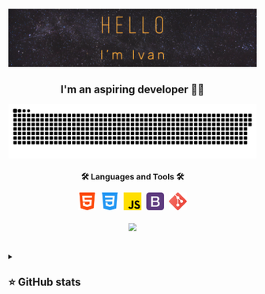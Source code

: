 ![Header](https://github.com/IvanGodPro24/IvanGodPro24/blob/main/assets/logo.png)

<h2 align="center">I'm an aspiring developer 👩‍💻</h2>

<p align="center">
 <img width="600" src="assets/github-snake.svg" alt="snake"/>
</p>

<h3 align="center">🛠 Languages and Tools 🛠</h3>

<div align="center" style="display: flex; justify-content: center; gap: 10px;">

<a href="https://developer.mozilla.org/en-US/docs/Web/HTML" target="_blank">
<img src="/assets/html.png"
      width="36"
      height="36"
      alt="HTML"
      />
</a>

<a href="https://developer.mozilla.org/en-US/docs/Web/CSS" target="_blank">
<img src="/assets/css.png"
      width="36"
      height="36"
      alt="CSS"
      />
</a>

<a href="https://developer.mozilla.org/en-US/docs/Web/JavaScript" target="_blank">
<img src="/assets/js.png"
      width="36"
      height="36"
      alt="JS"/>
</a>

<a href="https://getbootstrap.com/" target="_blank">
<img src="/assets/bootstrap.png"
      width="36"
      height="36"
      alt="Bootstrap"/>
</a>

<a href="https://git-scm.com/" target="_blank">
<img src="/assets/git.png"
      width="36"
      height="36"
      alt="Git"/>
</a>
</div>

###

<div align="center">
  <img src="https://visitor-badge.laobi.icu/badge?page_id=filimonovalexey.filimonovalexey&"  />
</div>

###

</br>

<details align="left">
  <summary><h2><b>⭐ GitHub stats</b></h2></summary>
<img height=200 align="center" src="https://github-readme-stats.vercel.app/api?username=IvanGodPro24&show_icons=true&theme=highcontrast" />

<img height=200 align="center" src="https://github-readme-stats.vercel.app/api/top-langs/?username=IvanGodPro24&theme=highcontrast&layout=compact" />
</details>